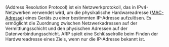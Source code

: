 (Address Resolution Protocol) ist ein Netzwerkprotokoll, das in IPv4-Netzwerken verwendet wird, um die physikalische Hardwareadresse ([MAC-Adresse](MAC-Adressen)) eines Geräts zu einer bestimmten IP-Adresse aufzulösen. Es ermöglicht die Zuordnung zwischen Netzwerkadressen auf der Vermittlungsschicht und den physischen Adressen auf der Datenverbindungsschicht. ARP spielt eine Schlüsselrolle beim Finden der Hardwareadresse eines Ziels, wenn nur die IP-Adresse bekannt ist.